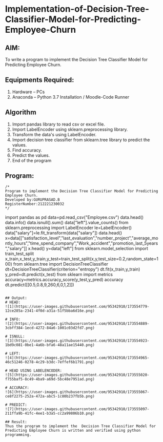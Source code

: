 # Implementation-of-Decision-Tree-Classifier-Model-for-Predicting-Employee-Churn

## AIM:
To write a program to implement the Decision Tree Classifier Model for Predicting Employee Churn.

## Equipments Required:
1. Hardware – PCs
2. Anaconda – Python 3.7 Installation / Moodle-Code Runner

## Algorithm
1. Import pandas library to read csv or excel file.
2. Import LabelEncoder using sklearn.preprocessing library.
3. Transform the data's using LabelEncoder.
4. Import decision tree classifier from sklearn.tree library to predict the values.
5. Find accuracy.
6. Predict the values.
7. End of the program

## Program:
```
/*
Program to implement the Decision Tree Classifier Model for Predicting Employee Churn.
Developed by:GURUPRASAD.B
RegisterNumber:212221230032  
*/
```
import pandas as pd
data=pd.read_csv("Employee.csv")
data.head()
data.info()
data.isnull().sum()
data["left"].value_counts()
from sklearn.preprocessing import LabelEncoder
le=LabelEncoder()
data["salary"]=le.fit_transform(data["salary"])
data.head()
x=data[["satisfaction_level","last_evaluation","number_project","average_montly_hours","time_spend_company","Work_accident","promotion_last_5years","salary"]]
x.head()
y=data["left"]
from sklearn.model_selection import train_test_split
x_train,x_test,y_train,y_test=train_test_split(x,y,test_size=0.2,random_state=100)
from sklearn.tree import DecisionTreeClassifier
dt=DecisionTreeClassifier(criterion="entropy")
dt.fit(x_train,y_train)
y_pred=dt.predict(x_test)
from sklearn import metrics 
accuracy=metrics.accuracy_score(y_test,y_pred)
accuracy
dt.predict([[0.5,0.8,9,260,6,0,1,2]])
```

## Output:
# HEAD:
![1](https://user-images.githubusercontent.com/95342910/173554779-12ce285a-2341-4f0d-a31a-51f5bba6d16e.png)

# INFO:
![2](https://user-images.githubusercontent.com/95342910/173554889-3cbff384-1ecd-4272-84a6-1001c03d2fd7.png)

# ISNULL:
![3](https://user-images.githubusercontent.com/95342910/173554923-1bd9c081-0be1-4a6b-bfa6-48a11ae15440.png)

# LEFT:
![4](https://user-images.githubusercontent.com/95342910/173554965-46c51246-0278-4c29-b3dc-7effef6b1791.png)

# HEAD USING LABELENCODER:
![5](https://user-images.githubusercontent.com/95342910/173555020-f755baf5-8c49-4ba9-a69d-5bc48e7951ad.png)

# ACCURACY:
![6](https://user-images.githubusercontent.com/95342910/173555067-ce8f2275-252a-472a-abc5-1c80b237fb5b.png)

# PREDICT:
![7](https://user-images.githubusercontent.com/95342910/173555097-211ffa9b-41fc-4ee1-b3a5-cc2a99806b10.png)

## Result:
Thus the program to implement the  Decision Tree Classifier Model for Predicting Employee Churn is written and verified using python programming.
